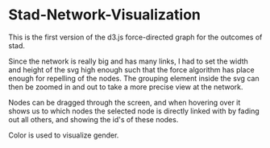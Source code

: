# Stad-Network-Visualization

This is the first version of the d3.js force-directed graph for the outcomes of stad.

Since the network is really big and has many links, I had to set the width and height of the svg high enough such that the force algorithm has place enough for repelling of the nodes. The grouping element inside the svg can then be zoomed in and out to take a more precise view at the network.

Nodes can be dragged through the screen, and when hovering over it shows us to which nodes the selected node is directly linked with by fading out all others, and showing the id's of these nodes. 

Color is used to visualize gender.
